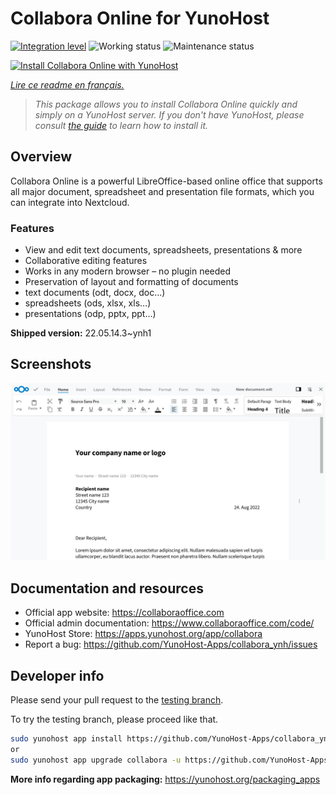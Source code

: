 <!--
N.B.: This README was automatically generated by https://github.com/YunoHost/apps/tree/master/tools/README-generator
It shall NOT be edited by hand.
-->

# Collabora Online for YunoHost

[![Integration level](https://dash.yunohost.org/integration/collabora.svg)](https://dash.yunohost.org/appci/app/collabora) ![Working status](https://ci-apps.yunohost.org/ci/badges/collabora.status.svg) ![Maintenance status](https://ci-apps.yunohost.org/ci/badges/collabora.maintain.svg)

[![Install Collabora Online with YunoHost](https://install-app.yunohost.org/install-with-yunohost.svg)](https://install-app.yunohost.org/?app=collabora)

*[Lire ce readme en français.](./README_fr.md)*

> *This package allows you to install Collabora Online quickly and simply on a YunoHost server.
If you don't have YunoHost, please consult [the guide](https://yunohost.org/#/install) to learn how to install it.*

## Overview

Collabora Online is a powerful LibreOffice-based online office that supports all major document, spreadsheet and presentation file formats, which you can integrate into Nextcloud.

### Features

- View and edit text documents, spreadsheets, presentations & more
- Collaborative editing features
- Works in any modern browser – no plugin needed
- Preservation of layout and formatting of documents
- text documents (odt, docx, doc…)
- spreadsheets (ods, xlsx, xls…)
- presentations (odp, pptx, ppt…)


**Shipped version:** 22.05.14.3~ynh1

## Screenshots

![Screenshot of Collabora Online](./doc/screenshots/Nextcloud-writer.png)

## Documentation and resources

* Official app website: <https://collaboraoffice.com>
* Official admin documentation: <https://www.collaboraoffice.com/code/>
* YunoHost Store: <https://apps.yunohost.org/app/collabora>
* Report a bug: <https://github.com/YunoHost-Apps/collabora_ynh/issues>

## Developer info

Please send your pull request to the [testing branch](https://github.com/YunoHost-Apps/collabora_ynh/tree/testing).

To try the testing branch, please proceed like that.

``` bash
sudo yunohost app install https://github.com/YunoHost-Apps/collabora_ynh/tree/testing --debug
or
sudo yunohost app upgrade collabora -u https://github.com/YunoHost-Apps/collabora_ynh/tree/testing --debug
```

**More info regarding app packaging:** <https://yunohost.org/packaging_apps>
